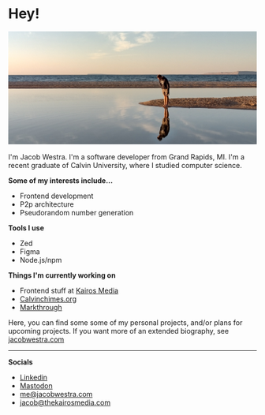# Hey!

![Me](https://github.com/jbwx/jbwx/blob/2ce27be04529786ccab4b0ac8e35c7bb07ee727f/me.jpg)

I'm Jacob Westra. I'm a software developer from Grand Rapids, MI. I'm a recent graduate of Calvin University, where I studied computer science.

**Some of my interests include...**
-   Frontend development
-   P2p architecture
-   Pseudorandom number generation

**Tools I use**
-   Zed
-   Figma
-   Node.js/npm

**Things I'm currently working on**
- Frontend stuff at [Kairos Media](https://thekairosmedia.com/)
- [Calvinchimes.org](https://calvinchimes.org/)
- [Markthrough](https://github.com/jbwx/Markthrough)

Here, you can find some some of my personal projects, and/or plans for upcoming projects. If you want more of an extended biography, see [jacobwestra.com](https://jacobwestra.com/)

---

**Socials**

- [Linkedin](https://www.linkedin.com/in/jbwx/)
- [Mastodon](https://mastodon.social/@jbwx)
- [me@jacobwestra.com](mailto:me@jacobwestra.com)
- [jacob@thekairosmedia.com](mailto:jacob@thekairosmedia.com)
